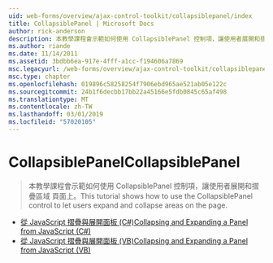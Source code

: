 ```yaml
---
uid: web-forms/overview/ajax-control-toolkit/collapsiblepanel/index
title: CollapsiblePanel | Microsoft Docs
author: rick-anderson
description: 本教學課程會示範如何使用 CollapsiblePanel 控制項，讓使用者展開和摺疊區域 頁面上。
ms.author: riande
ms.date: 11/14/2011
ms.assetid: 3bdbb6ea-917e-4fff-a1cc-f194606a7869
msc.legacyurl: /web-forms/overview/ajax-control-toolkit/collapsiblepanel
msc.type: chapter
ms.openlocfilehash: 019896c58258254f7906ebd965ae521ab05e122c
ms.sourcegitcommit: 24b1f6decbb17bb22a45166e5fdb0845c65af498
ms.translationtype: MT
ms.contentlocale: zh-TW
ms.lasthandoff: 03/01/2019
ms.locfileid: "57020105"
---
```

<a name="collapsiblepanel"></a><span data-ttu-id="fdfee-103">CollapsiblePanel</span><span class="sxs-lookup"><span data-stu-id="fdfee-103">CollapsiblePanel</span></span>
====================
> <span data-ttu-id="fdfee-104">本教學課程會示範如何使用 CollapsiblePanel 控制項，讓使用者展開和摺疊區域 頁面上。</span><span class="sxs-lookup"><span data-stu-id="fdfee-104">This tutorial shows how to use the CollapsiblePanel control to let users expand and collapse areas on the page.</span></span>


- [<span data-ttu-id="fdfee-105">從 JavaScript 摺疊與展開面板 (C#)</span><span class="sxs-lookup"><span data-stu-id="fdfee-105">Collapsing and Expanding a Panel from JavaScript (C#)</span></span>](collapsing-and-expanding-a-panel-from-javascript-cs.md)
- [<span data-ttu-id="fdfee-106">從 JavaScript 摺疊與展開面板 (VB)</span><span class="sxs-lookup"><span data-stu-id="fdfee-106">Collapsing and Expanding a Panel from JavaScript (VB)</span></span>](collapsing-and-expanding-a-panel-from-javascript-vb.md)
